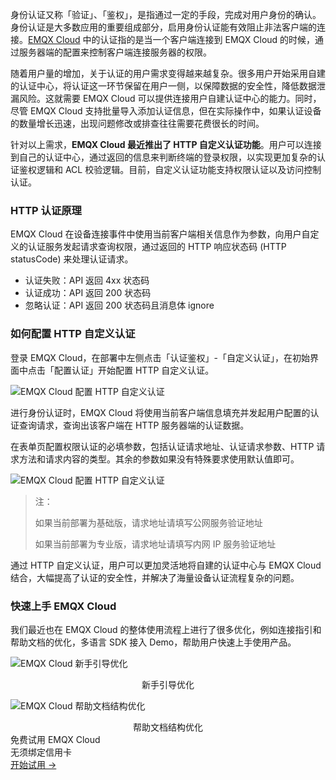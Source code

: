 身份认证又称「验证」、「鉴权」，是指通过一定的手段，完成对用户身份的确认。身份认证是大多数应用的重要组成部分，启用身份认证能有效阻止非法客户端的连接。[EMQX Cloud](https://www.emqx.com/zh/cloud) 中的认证指的是当一个客户端连接到 EMQX Cloud 的时候，通过服务器端的配置来控制客户端连接服务器的权限。

随着用户量的增加，关于认证的用户需求变得越来越复杂。很多用户开始采用自建的认证中心，将认证这一环节保留在用户一侧，以保障数据的安全性，降低数据泄漏风险。这就需要 EMQX Cloud 可以提供连接用户自建认证中心的能力。同时，尽管 EMQX Cloud 支持批量导入添加认证信息，但在实际操作中，如果认证设备的数量增长迅速，出现问题修改或排查往往需要花费很长的时间。

针对以上需求，**EMQX Cloud 最近推出了 HTTP 自定义认证功能**。用户可以连接到自己的认证中心，通过返回的信息来判断终端的登录权限，以实现更加复杂的认证鉴权逻辑和 ACL 校验逻辑。目前，自定义认证功能支持权限认证以及访问控制认证。

### HTTP 认证原理

EMQX Cloud 在设备连接事件中使用当前客户端相关信息作为参数，向用户自定义的认证服务发起请求查询权限，通过返回的 HTTP 响应状态码 (HTTP statusCode) 来处理认证请求。

- 认证失败：API 返回 4xx 状态码
- 认证成功：API 返回 200 状态码
- 忽略认证：API 返回 200 状态码且消息体 ignore

### 如何配置 HTTP 自定义认证 

登录 EMQX Cloud，在部署中左侧点击「认证鉴权」-「自定义认证」，在初始界面中点击「配置认证」开始配置 HTTP 自定义认证。

![EMQX Cloud 配置 HTTP 自定义认证](https://assets.emqx.com/images/b4fc20b6537e4b57ef4bf277d68d825f.png)
 

进行身份认证时，EMQX Cloud 将使用当前客户端信息填充并发起用户配置的认证查询请求，查询出该客户端在 HTTP 服务器端的认证数据。

在表单页配置权限认证的必填参数，包括认证请求地址、认证请求参数、HTTP 请求方法和请求内容的类型。其余的参数如果没有特殊要求使用默认值即可。

![EMQX Cloud 配置 HTTP 自定义认证](https://assets.emqx.com/images/5538c96ad275646583cc48358c1348c3.png)
 

> 注：
>
> 如果当前部署为基础版，请求地址请填写公网服务验证地址
>
> 如果当前部署为专业版，请求地址请填写内网 IP 服务验证地址

 

通过 HTTP 自定义认证，用户可以更加灵活地将自建的认证中心与 EMQX Cloud 结合，大幅提高了认证的安全性，并解决了海量设备认证流程复杂的问题。

### 快速上手 EMQX Cloud

我们最近也在 EMQX Cloud 的整体使用流程上进行了很多优化，例如连接指引和帮助文档的优化，多语言 SDK 接入 Demo，帮助用户快速上手使用产品。

![EMQX Cloud 新手引导优化](https://assets.emqx.com/images/80e2b925616f735dee62f23966b2fd02.png)

<center>新手引导优化</center>

![EMQX Cloud 帮助文档结构优化](https://assets.emqx.com/images/7674ead69739d888ac542f9906aa5bf8.png)

<center>帮助文档结构优化</center>


<section class="promotion">
    <div>
        免费试用 EMQX Cloud
        <div class="is-size-14 is-text-normal has-text-weight-normal">无须绑定信用卡</div>
    </div>
    <a href="https://accounts-zh.emqx.com/signup?continue=https://cloud.emqx.com/console/deployments/0?oper=new" class="button is-gradient px-5">开始试用 →</a >
</section>
